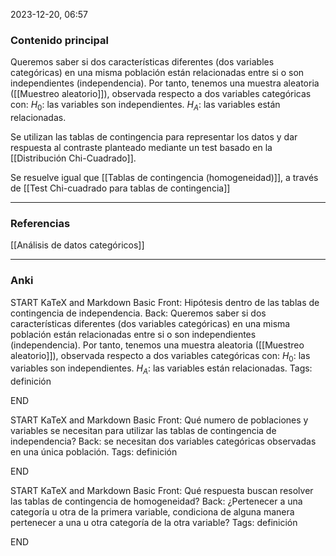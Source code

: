 2023-12-20, 06:57
### Contenido principal

Queremos saber si dos características diferentes (dos variables categóricas) en una misma población están relacionadas entre si o son independientes (independencia). Por tanto, tenemos una muestra aleatoria ([[Muestreo aleatorio]]), observada respecto a dos variables categóricas con:
$H_0:$ las variables son independientes.
$H_A:$ las variables están relacionadas.

Se utilizan las tablas de contingencia para representar los datos y dar respuesta al contraste planteado mediante un test basado en la [[Distribución Chi-Cuadrado]].

Se resuelve igual que [[Tablas de contingencia (homogeneidad)]], a través de [[Test Chi-cuadrado para tablas de contingencia]]

--- 
### Referencias

[[Análisis de datos categóricos]]

---
### Anki

START
KaTeX and Markdown Basic
Front: Hipótesis dentro de las tablas de contingencia de independencia.
Back: Queremos saber si dos características diferentes (dos variables categóricas) en una misma población están relacionadas entre si o son independientes (independencia). Por tanto, tenemos una muestra aleatoria ([[Muestreo aleatorio]]), observada respecto a dos variables categóricas con:
$H_0:$ las variables son independientes.
$H_A:$ las variables están relacionadas.
Tags: definición
<!--ID: 1704112215918-->
END

START
KaTeX and Markdown Basic
Front: Qué numero de poblaciones y variables se necesitan para utilizar las tablas de contingencia de independencia?
Back: se necesitan dos variables categóricas observadas en una única población.
Tags: definición
<!--ID: 1704112789106-->
END

START
KaTeX and Markdown Basic
Front: Qué respuesta buscan resolver las tablas de contingencia de homogeneidad?
Back: ¿Pertenecer a una categoría u otra de la primera variable, condiciona de alguna manera pertenecer a una u otra categoría de la otra variable?
Tags: definición
<!--ID: 1704112789116-->
END
